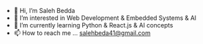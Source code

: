 - 👋 Hi, I’m Saleh Bedda
- 👀 I’m interested in Web Development & Embedded Systems & AI
- 🌱 I’m currently learning  Python & React.js & AI concepts
- 📫 How to reach me ... salehbeda41@gmail.com

<!---
salehbeda41/salehbeda41 is a ✨ special ✨ repository because its `README.md` (this file) appears on your GitHub profile.
You can click the Preview link to take a look at your changes.
--->
